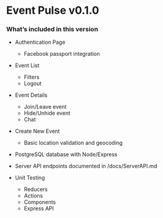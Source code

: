 Event Pulse v0.1.0
=========================

### What&rsquo;s included in this version
* Authentication Page
  * Facebook passport integration
* Event List
  * Filters
  * Logout
* Event Details
  * Join/Leave event
  * Hide/Unhide event
  * Chat
* Create New Event
  * Basic location validation and geocoding


* PostgreSQL database with Node/Express
* Server API endpoints documented in /docs/ServerAPI.md


* Unit Testing
  * Reducers
  * Actions
  * Components
  * Express API

